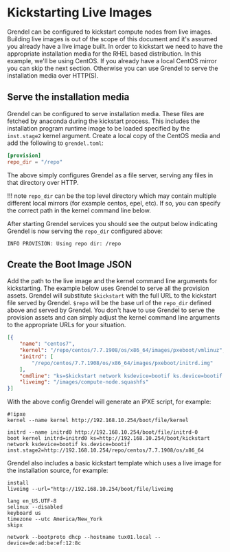 # Kickstarting Live Images

Grendel can be configured to kickstart compute nodes from live images. Building
live images is out of the scope of this document and it's assumed you already
have a live image built. In order to kickstart we need to have the appropriate
installation media for the RHEL based distribution. In this example, we'll be
using CentOS.  If you already have a local CentOS mirror you can skip the next
section.  Otherwise you can use Grendel to serve the installation media over
HTTP(S). 

## Serve the installation media

Grendel can be configured to serve installation media. These files are fetched
by anaconda during the kickstart process. This includes the installation program
runtime image to be loaded specified by the `inst.stage2` kernel argument.
Create a local copy of the CentOS media and add the following to `grendel.toml`:

```toml
[provision]
repo_dir = "/repo"
```

The above simply configures Grendel as a file server, serving any files in that
directory over HTTP. 

!!! note 
    `repo_dir` can be the top level directory which may contain multiple
    different local mirrors (for example centos, epel, etc). If so, you can
    specify the correct path in the kernel command line below.

After starting Grendel services you should see the output below indicating
Grendel is now serving the `repo_dir` configured above:

```
INFO PROVISION: Using repo dir: /repo
```

## Create the Boot Image JSON

Add the path to the live image and the kernel command line arguments for
kickstarting. The example below uses Grendel to serve all the provision assets.
Grendel will substitute `$kickstart` with the full URL to the kickstart file
served by Grendel. `$repo` will be the base url of the `repo_dir` defined above
and served by Grendel. You don't have to use Grendel to serve the provision
assets and can simply adjust the kernel command line arguments to the
appropriate URLs for your situation.

```json
[{
    "name": "centos7",
    "kernel": "/repo/centos/7.7.1908/os/x86_64/images/pxeboot/vmlinuz",
    "initrd": [
        "/repo/centos/7.7.1908/os/x86_64/images/pxeboot/initrd.img"
    ],
    "cmdline": "ks=$kickstart network ksdevice=bootif ks.device=bootif inst.stage2=$repo/centos/7.7.1908/os/x86_64",
    "liveimg": "/images/compute-node.squashfs"
}]
```

With the above config Grendel will generate an iPXE script, for example:

```
#!ipxe
kernel --name kernel http://192.168.10.254/boot/file/kernel

initrd --name initrd0 http://192.168.10.254/boot/file/initrd-0
boot kernel initrd=initrd0 ks=http://192.168.10.254/boot/kickstart network ksdevice=bootif ks.device=bootif inst.stage2=http://192.168.10.254/repo/centos/7.7.1908/os/x86_64
```

Grendel also includes a basic kickstart template which uses a live image for the
installation source, for example:

```
install
liveimg --url="http://192.168.10.254/boot/file/liveimg

lang en_US.UTF-8
selinux --disabled
keyboard us
timezone --utc America/New_York
skipx

network --bootproto dhcp --hostname tux01.local --device=de:ad:be:ef:12:8c
```
